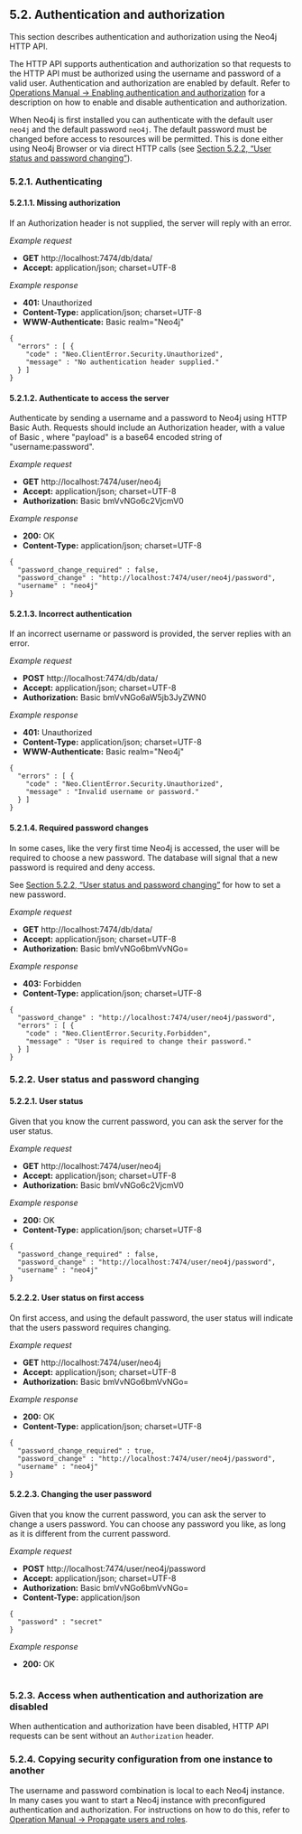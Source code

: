 ## 5.2. Authentication and authorization                  

This section describes authentication and authorization using the Neo4j HTTP API.

The HTTP API supports authentication and authorization so that requests to the HTTP API must be authorized using the username            and password of a valid user.            Authentication and authorization are enabled by default.            Refer to [Operations Manual → Enabling authentication and authorization](https://neo4j.com/docs/operations-manual/3.3/security/authentication-authorization/enable/) for a description on how to enable and disable authentication and authorization.         

When Neo4j is first installed you can authenticate with the default user `neo4j` and the default password `neo4j`.            The default password must be changed before access to resources will be permitted.            This is done either using Neo4j Browser or via direct HTTP calls (see [Section 5.2.2, “User status and password changing”](https://neo4j.com/docs/developer-manual/3.3/http-api/authentication/#http-api-security-user-status-and-password-changing)).         

### 5.2.1. Authenticating                     

#### 5.2.1.1. Missing authorization                        

If an Authorization header is not supplied, the server will reply with an error.

*Example request*

-   **GET**  http://localhost:7474/db/data/                     
-   **Accept:** application/json; charset=UTF-8                     

*Example response*

-   **401:** Unauthorized                     
-   **Content-Type:** application/json; charset=UTF-8                     
-   **WWW-Authenticate:** Basic realm="Neo4j"                     

```
{
  "errors" : [ {
    "code" : "Neo.ClientError.Security.Unauthorized",
    "message" : "No authentication header supplied."
  } ]
}
```

#### 5.2.1.2. Authenticate to access the server                        

Authenticate by sending a username and a password to Neo4j using HTTP Basic Auth.                  Requests should include an Authorization header, with a value of Basic <payload>,                  where "payload" is a base64 encoded string of "username:password".               

*Example request*

-   **GET**  http://localhost:7474/user/neo4j                     
-   **Accept:** application/json; charset=UTF-8                     
-   **Authorization:** Basic bmVvNGo6c2VjcmV0                     

*Example response*

-   **200:** OK                     
-   **Content-Type:** application/json; charset=UTF-8                     

```
{
  "password_change_required" : false,
  "password_change" : "http://localhost:7474/user/neo4j/password",
  "username" : "neo4j"
}
```

#### 5.2.1.3. Incorrect authentication                        

If an incorrect username or password is provided, the server replies with an error.

*Example request*

-   **POST**  http://localhost:7474/db/data/                     
-   **Accept:** application/json; charset=UTF-8                     
-   **Authorization:** Basic bmVvNGo6aW5jb3JyZWN0                     

*Example response*

-   **401:** Unauthorized                     
-   **Content-Type:** application/json; charset=UTF-8                     
-   **WWW-Authenticate:** Basic realm="Neo4j"                     

```
{
  "errors" : [ {
    "code" : "Neo.ClientError.Security.Unauthorized",
    "message" : "Invalid username or password."
  } ]
}
```

#### 5.2.1.4. Required password changes                        

In some cases, like the very first time Neo4j is accessed, the user will be required to choose                  a new password. The database will signal that a new password is required and deny access.               

See [Section 5.2.2, “User status and password changing”](https://neo4j.com/docs/developer-manual/3.3/http-api/authentication/#http-api-security-user-status-and-password-changing) for how to set a new password.               

*Example request*

-   **GET**  http://localhost:7474/db/data/                     
-   **Accept:** application/json; charset=UTF-8                     
-   **Authorization:** Basic bmVvNGo6bmVvNGo=                     

*Example response*

-   **403:** Forbidden                     
-   **Content-Type:** application/json; charset=UTF-8                     

```
{
  "password_change" : "http://localhost:7474/user/neo4j/password",
  "errors" : [ {
    "code" : "Neo.ClientError.Security.Forbidden",
    "message" : "User is required to change their password."
  } ]
}
```

### 5.2.2. User status and password changing                     

#### 5.2.2.1. User status                        

Given that you know the current password, you can ask the server for the user status.

*Example request*

-   **GET**  http://localhost:7474/user/neo4j                     
-   **Accept:** application/json; charset=UTF-8                     
-   **Authorization:** Basic bmVvNGo6c2VjcmV0                     

*Example response*

-   **200:** OK                     
-   **Content-Type:** application/json; charset=UTF-8                     

```
{
  "password_change_required" : false,
  "password_change" : "http://localhost:7474/user/neo4j/password",
  "username" : "neo4j"
}
```

#### 5.2.2.2. User status on first access                        

On first access, and using the default password, the user status will indicate that the users password requires changing.

*Example request*

-   **GET**  http://localhost:7474/user/neo4j                     
-   **Accept:** application/json; charset=UTF-8                     
-   **Authorization:** Basic bmVvNGo6bmVvNGo=                     

*Example response*

-   **200:** OK                     
-   **Content-Type:** application/json; charset=UTF-8                     

```
{
  "password_change_required" : true,
  "password_change" : "http://localhost:7474/user/neo4j/password",
  "username" : "neo4j"
}
```

#### 5.2.2.3. Changing the user password                        

Given that you know the current password, you can ask the server to change a users password. You can choose any                  password you like, as long as it is different from the current password.               

*Example request*

-   **POST**  http://localhost:7474/user/neo4j/password                     
-   **Accept:** application/json; charset=UTF-8                     
-   **Authorization:** Basic bmVvNGo6bmVvNGo=                     
-   **Content-Type:** application/json                     

```
{
  "password" : "secret"
}
```

*Example response*

-   **200:** OK                     

```

```

### 5.2.3. Access when authentication and authorization are disabled                     

When authentication and authorization have been disabled, HTTP API requests can be sent without an `Authorization` header.            

### 5.2.4. Copying security configuration from one instance to another                     

The username and password combination is local to each Neo4j instance.               In many cases you want to start a Neo4j instance with preconfigured authentication and authorization.               For instructions on how to do this, refer to [Operation Manual → Propagate users and roles](https://neo4j.com/docs/operations-manual/3.3/security/authentication-authorization/native-user-role-management/propagate-users-and-roles/).            